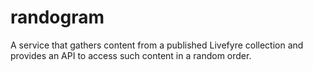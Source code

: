 # randogram
A service that gathers content from a published Livefyre collection and provides an API to access such content in a random order.
